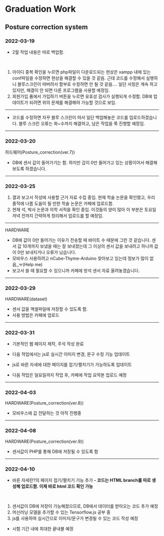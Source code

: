 # Graduation Work

## Posture correction system

### 2022-03-19
- 2월 작업 내용은 따로 백업함.

<br/>

1. 아이디 중복 확인을 누르면 php파일이 다운로드되는 현상은 xampp 내에 있는 conf파일을 수정하면 현상을 해결할 수 있을 것 같음. 근데 코드를 수정해서 실행하니 블루스크린이 떠버려서 함부로 수정하면 안 될 것 같음.... 일단 서칭은 계속 하고 있지만, 해결이 안 되면 다른 프로그램을 사용할 예정임.
2. 회원가입 폼에서 가입하기 버튼을 누르면 유효성 검사가 실행되게 수정함. DB에 업데이트가 되려면 위의 문제를 해결해야 가능할 것으로 보임.

---

- 코드를 수정하면 자꾸 블루 스크린이 떠서 일단 백업해놓은 코드를 업로드하겠습니다. 블루 스크린 오류는 화~수까지 해결하고, 남은 작업을 쭉 진행할 예정임.

---
### 2022-03-20
하드웨어(Posture_correction(ver.7))
- DB에 센서 값이 들어가기는 함. 하지만 갑이 0만 들어가고 있는 상황이어서 해결해 보도록 하겠습니다.

---
### 2022-03-25
1. 결과 보고서 작성에 사용할 근거 자료 수집 중임. 현재 학술 논문을 확인했고, 우리 졸작에 나름 도움이 될 만한 학술 논문은 카페에 업로드함.
2. 현재 석, 박사 논문과 의학 서적을 확인 중임. 이것들의 양이 많아 이 부분은 토요일 저녁 전까지 간략하게 정리해서 업로드를 할 예정임.
---
HARDWARE
- DB에 값이 0만 들어가는 이유가 전송할 때 바이트 수 때문에 그런 것 같습니다. 
  센서 값 10개까지 보냈을 때는 잘 보내졌는데 그 이상의 센서 값을 보내려고 하니까 겂이 0만 보내지거나 오류가 났습니다.
- 모비우스 사용하려고 nCube-Thyme-Arduino 찾아보고 있는데 정보가 많이 없음,,ㅠ(Help me)
- 보고서 쓸 때 필요할 수 있으니까 카페에 방석 센서 자료 올려놓겠습니다. 

--- 
### 2022-03-29
HARDWARE(dataset)
- 센서 값을 엑셀파일에 저장할 수 있도록 함.
- 사용 방법은 카페에 업로드

--- 
### 2022-03-31
- 기본적인 웹 페이지 제작, 주석 작성 완료

- 다음 작업에서는 js로 실시간 이미지 변경, 문구 수정 기능 업데이트
- js로 바른 자세에 대한 페이지를 접기/펼치기가 가능하도록 업데이트

* 다음 작업은 일요일까지 작업 후, 카페에 작업 요약본 업로드 예정
---

### 2022-04-03
HARDWARE(Posture_correction(ver.8))
- 모비우스에 값 전달하는 것 아직 진행중

---
### 2022-04-08
HARDWARE(Posture_correction(ver.9))
- 센서값이 PHP를 통해 DB에 저장될 수 있도록 함

---
### 2022-04-10
- 바른 자세란?의 페이지 접기/펼치기 기능 추가
**- 코드는 HTML branch를 따로 생성해 업로드함. 이제 바로 html 코드 확인 가능**
<br/>

1. 센서값이 DB에 저장이 가능해졌으므로, DB에서 데이터를 받아오는 코드 추가 예정
2. 머신러닝 모델을 추가할 수 있는 Tensorflow.js 공부 중
3. js를 사용하여 실시간으로 이미지/문구가 변경될 수 있는 코드 작성 예정
- 시험 기간 내에 최대한 끝내볼 예정
